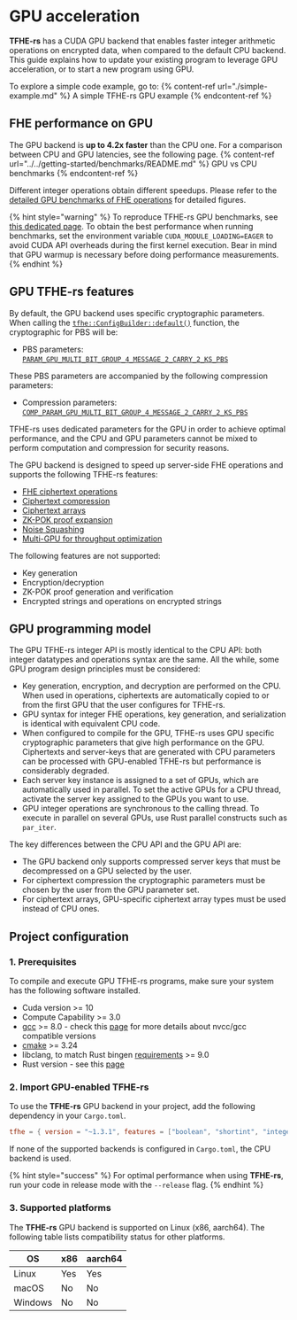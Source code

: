 # GPU acceleration

**TFHE-rs** has a CUDA GPU backend  that enables faster integer arithmetic operations on encrypted data, when compared to the default CPU backend. This guide explains how to update your existing program to leverage GPU acceleration, or to start a new program using GPU. 

To explore a simple code example, go to:
{% content-ref url="./simple-example.md" %} A simple TFHE-rs GPU example {% endcontent-ref %}

## FHE performance on GPU

The GPU backend is **up to 4.2x faster** than the CPU one. For a comparison between CPU and GPU latencies, see the following page.
{% content-ref url="../../getting-started/benchmarks/README.md" %} GPU vs CPU benchmarks {% endcontent-ref %}

Different integer operations obtain different speedups. Please refer to the [detailed GPU benchmarks of FHE operations](../../getting-started/benchmarks/gpu/README.md) for detailed figures.

{% hint style="warning" %}
To reproduce TFHE-rs GPU benchmarks, see [this dedicated page](../../getting-started/benchmarks/gpu/gpu-programmable-bootstrapping.md). To obtain the best performance when running benchmarks, set the environment variable `CUDA_MODULE_LOADING=EAGER` to avoid CUDA API overheads during the first kernel execution. Bear in mind that GPU warmup is necessary before doing performance measurements.
{% endhint %}

## GPU TFHE-rs features

By default, the GPU backend uses specific cryptographic parameters. When calling the [`tfhe::ConfigBuilder::default()`](https://doc.rust-lang.org/nightly/core/default/trait.Default.html#tymethod.default) function, the cryptographic for PBS will be:
- PBS parameters: [`PARAM_GPU_MULTI_BIT_GROUP_4_MESSAGE_2_CARRY_2_KS_PBS`](https://docs.rs/tfhe/latest/tfhe/shortint/parameters/aliases/constant.PARAM_GPU_MULTI_BIT_GROUP_4_MESSAGE_2_CARRY_2_KS_PBS.html)

These PBS parameters are accompanied by the following compression parameters: 
- Compression parameters: [`COMP_PARAM_GPU_MULTI_BIT_GROUP_4_MESSAGE_2_CARRY_2_KS_PBS`](https://docs.rs/tfhe/latest/tfhe/shortint/parameters/aliases/constant.COMP_PARAM_GPU_MULTI_BIT_GROUP_4_MESSAGE_2_CARRY_2_KS_PBS.html)

TFHE-rs uses dedicated parameters for the GPU in order to achieve optimal performance, and the CPU and GPU parameters cannot be mixed to perform computation and compression for security reasons.

The GPU backend is designed to speed up server-side FHE operations and supports the following TFHE-rs features:

- [FHE ciphertext operations](./gpu-operations.md)
- [Ciphertext compression](./compressing-ciphertexts.md)
- [Ciphertext arrays](array-type.md)
- [ZK-POK proof expansion](zk-pok.md)
- [Noise Squashing](https://docs.rs/tfhe/latest/tfhe/struct.FheInt.html#method.squash_noise)
- [Multi-GPU for throughput optimization](./multi-gpu.md) 

The following features are not supported:

- Key generation
- Encryption/decryption
- ZK-POK proof generation and verification
- Encrypted strings and operations on encrypted strings

## GPU programming model

The GPU TFHE-rs integer API is mostly identical to the CPU API: both integer datatypes and operations syntax are the same. All the while, some GPU program design principles must be considered:
* Key generation, encryption, and decryption are performed on the CPU. When used in operations, ciphertexts are automatically copied to or from the first GPU that the user configures for TFHE-rs.
* GPU syntax for integer FHE operations, key generation, and serialization is identical with equivalent CPU code.
* When configured to compile for the GPU, TFHE-rs uses GPU specific cryptographic parameters that give high performance on the GPU. Ciphertexts and server-keys that are generated with CPU parameters can be processed with GPU-enabled TFHE-rs but performance is considerably degraded.
* Each server key instance is assigned to a set of GPUs, which are automatically used in parallel. To set the active GPUs for a CPU thread, activate the server key assigned to the GPUs you want to use.
* GPU integer operations are synchronous to the calling thread. To execute in parallel on several GPUs, use Rust parallel constructs such as `par_iter`.

The key differences between the CPU API and the GPU API are:
* The GPU backend only supports compressed server keys that must be decompressed on a GPU selected by the user.
* For ciphertext compression the cryptographic parameters must be chosen by the user from the GPU parameter set.
* For ciphertext arrays, GPU-specific ciphertext array types must be used instead of CPU ones.

## Project configuration

### 1. Prerequisites

To compile and execute GPU TFHE-rs programs, make sure your system has the following software installed.

* Cuda version >= 10
* Compute Capability >= 3.0
* [gcc](https://gcc.gnu.org/) >= 8.0 - check this [page](https://gist.github.com/ax3l/9489132) for more details about nvcc/gcc compatible versions
* [cmake](https://cmake.org/) >= 3.24
* libclang, to match Rust bingen [requirements](https://rust-lang.github.io/rust-bindgen/requirements.html) >= 9.0
* Rust version - see this [page](../rust-configuration.md)

### 2. Import GPU-enabled TFHE-rs

To use the **TFHE-rs** GPU backend in your project, add the following dependency in your `Cargo.toml`.

```toml
tfhe = { version = "~1.3.1", features = ["boolean", "shortint", "integer", "gpu"] }
```

If none of the supported backends is configured in `Cargo.toml`, the CPU backend is used.

{% hint style="success" %}
For optimal performance when using **TFHE-rs**, run your code in release mode with the `--release` flag.
{% endhint %}

### 3. Supported platforms

The **TFHE-rs** GPU backend is supported on Linux (x86, aarch64). The following table lists compatibility status for other platforms.

| OS      | x86 | aarch64 |
| ------- |-----|---------|
| Linux   | Yes | Yes     |
| macOS   | No  | No      |
| Windows | No  | No      |
